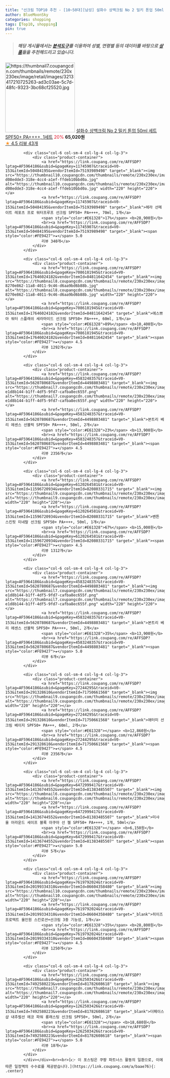 ```yaml
---
title: "선크림 TOP10 추천 - [10~50대][남성] 설화수 상백크림 No 2 밀키 톤업 50ml 세트 SPF50+ PA++++, 1세트"
author: BlueMoonSky
categories: shopping
tags: [Top10, shopping]
pin: true
---
```


> ##### 해당 게시물에서는 [**분석도구**](https://itemscout.io/)를 이용하여 **성별**, **연령별** 등의 데이터를 바탕으로 [**상품**](https://link.coupang.com/a/baae76)들을 추천해드리고 있습니다.
<div class="container"><div class="row">
            <div class="col-6 col-sm-4 col-lg-4 col-lg-3">
                <div class="product-container">
                    <a href="https://link.coupang.com/re/AFFSDP?lptag=AF5964186&subid=&pageKey=7225246558&traceid=V0-153&itemId=18319936304&vendorItemId=85464720987" target="_blank"><img src="https://thumbnail7.coupangcdn.com/thumbnails/remote/230x230ex/image/retail/images/3213417210725263-ad3c03ae-5c7d-48fc-9323-3bc68cf25520.jpg" alt="https://thumbnail7.coupangcdn.com/thumbnails/remote/230x230ex/image/retail/images/3213417210725263-ad3c03ae-5c7d-48fc-9323-3bc68cf25520.jpg" width="220" height="220"></a>
                    <a href="https://link.coupang.com/re/AFFSDP?lptag=AF5964186&subid=&pageKey=7225246558&traceid=V0-153&itemId=18319936304&vendorItemId=85464720987" target="_blank">설화수 상백크림 No 2 밀키 톤업 50ml 세트 SPF50+ PA++++, 1세트</a>
                    <span style="color:#E61328">20%</span> <b>65,020원</b>
                    <br><a href="https://link.coupang.com/re/AFFSDP?lptag=AF5964186&subid=&pageKey=7225246558&traceid=V0-153&itemId=18319936304&vendorItemId=85464720987" target="_blank"><span style="color:#FE9427">★</span> 4.5
                    리뷰 43개</a>
                </div>
            </div>
            
            <div class="col-6 col-sm-4 col-lg-4 col-lg-3">
                <div class="product-container">
                    <a href="https://link.coupang.com/re/AFFSDP?lptag=AF5964186&subid=&pageKey=11745907&traceid=V0-153&itemId=50484195&vendorItemId=75193989498" target="_blank"><img src="https://thumbnail10.coupangcdn.com/thumbnails/remote/230x230ex/image/retail/images/8564168547424630-d08edde3-318e-4cc4-a1ef-ffdeb10bbd0a.jpg" alt="https://thumbnail10.coupangcdn.com/thumbnails/remote/230x230ex/image/retail/images/8564168547424630-d08edde3-318e-4cc4-a1ef-ffdeb10bbd0a.jpg" width="220" height="220"></a>
                    <a href="https://link.coupang.com/re/AFFSDP?lptag=AF5964186&subid=&pageKey=11745907&traceid=V0-153&itemId=50484195&vendorItemId=75193989498" target="_blank">헤라 선메이트 레포츠 프로 워터프루프 선크림 SPF50+ PA++++, 70ml, 1개</a>
                    <span style="color:#E61328">17%</span> <b>28,900원</b>
                    <br><a href="https://link.coupang.com/re/AFFSDP?lptag=AF5964186&subid=&pageKey=11745907&traceid=V0-153&itemId=50484195&vendorItemId=75193989498" target="_blank"><span style="color:#FE9427">★</span> 5.0
                    리뷰 340개</a>
                </div>
            </div>
            
            <div class="col-6 col-sm-4 col-lg-4 col-lg-3">
                <div class="product-container">
                    <a href="https://link.coupang.com/re/AFFSDP?lptag=AF5964186&subid=&pageKey=7086181945&traceid=V0-153&itemId=17646024182&vendorItemId=84811642454" target="_blank"><img src="https://thumbnail8.coupangcdn.com/thumbnails/remote/230x230ex/image/retail/images/1259350980702319-8270e862-11a8-4011-9c46-d6aa9bd6b88b.jpg" alt="https://thumbnail8.coupangcdn.com/thumbnails/remote/230x230ex/image/retail/images/1259350980702319-8270e862-11a8-4011-9c46-d6aa9bd6b88b.jpg" width="220" height="220"></a>
                    <a href="https://link.coupang.com/re/AFFSDP?lptag=AF5964186&subid=&pageKey=7086181945&traceid=V0-153&itemId=17646024182&vendorItemId=84811642454" target="_blank">에스쁘아 워터 스플래쉬 세라마이드 선크림 SPF50+ PA++++, 60ml, 1개</a>
                    <span style="color:#E61328">89%</span> <b>10,400원</b>
                    <br><a href="https://link.coupang.com/re/AFFSDP?lptag=AF5964186&subid=&pageKey=7086181945&traceid=V0-153&itemId=17646024182&vendorItemId=84811642454" target="_blank"><span style="color:#FE9427">★</span> 4.5
                    리뷰 1292개</a>
                </div>
            </div>
            
            <div class="col-6 col-sm-4 col-lg-4 col-lg-3">
                <div class="product-container">
                    <a href="https://link.coupang.com/re/AFFSDP?lptag=AF5964186&subid=&pageKey=4583248357&traceid=V0-153&itemId=5620780687&vendorItemId=4498803481" target="_blank"><img src="https://thumbnail7.coupangcdn.com/thumbnails/remote/230x230ex/image/retail/images/9025411721674794-e1d8b144-b1ff-4df5-9fd7-cafba8ec655f.png" alt="https://thumbnail7.coupangcdn.com/thumbnails/remote/230x230ex/image/retail/images/9025411721674794-e1d8b144-b1ff-4df5-9fd7-cafba8ec655f.png" width="220" height="220"></a>
                    <a href="https://link.coupang.com/re/AFFSDP?lptag=AF5964186&subid=&pageKey=4583248357&traceid=V0-153&itemId=5620780687&vendorItemId=4498803481" target="_blank">본트리 베리 에센스 선블럭 SPF50+ PA++++, 50ml, 2개</a>
                    <span style="color:#E61328">23%</span> <b>13,900원</b>
                    <br><a href="https://link.coupang.com/re/AFFSDP?lptag=AF5964186&subid=&pageKey=4583248357&traceid=V0-153&itemId=5620780687&vendorItemId=4498803481" target="_blank"><span style="color:#FE9427">★</span> 4.5
                    리뷰 2356개</a>
                </div>
            </div>
            
            <div class="col-6 col-sm-4 col-lg-4 col-lg-3">
                <div class="product-container">
                    <a href="https://link.coupang.com/re/AFFSDP?lptag=AF5964186&subid=&pageKey=6120264581&traceid=V0-153&itemId=11596720934&vendorItemId=82080331715" target="_blank"><img src="https://thumbnail9.coupangcdn.com/thumbnails/remote/230x230ex/image/vendor_inventory/71e4/5ed68f0645beeb07f6a369601239582d4d3dcb20bd06f8d64e01e7098b22.jpg" alt="https://thumbnail9.coupangcdn.com/thumbnails/remote/230x230ex/image/vendor_inventory/71e4/5ed68f0645beeb07f6a369601239582d4d3dcb20bd06f8d64e01e7098b22.jpg" width="220" height="220"></a>
                    <a href="https://link.coupang.com/re/AFFSDP?lptag=AF5964186&subid=&pageKey=6120264581&traceid=V0-153&itemId=11596720934&vendorItemId=82080331715" target="_blank">벤튼 스킨핏 미네랄 선크림 SPF50+ PA++++, 50ml, 1개</a>
                    <span style="color:#E61328">67%</span> <b>15,000원</b>
                    <br><a href="https://link.coupang.com/re/AFFSDP?lptag=AF5964186&subid=&pageKey=6120264581&traceid=V0-153&itemId=11596720934&vendorItemId=82080331715" target="_blank"><span style="color:#FE9427">★</span> 4.5
                    리뷰 1312개</a>
                </div>
            </div>
            
            <div class="col-6 col-sm-4 col-lg-4 col-lg-3">
                <div class="product-container">
                    <a href="https://link.coupang.com/re/AFFSDP?lptag=AF5964186&subid=&pageKey=4583248357&traceid=V0-153&itemId=5620780687&vendorItemId=4498803481" target="_blank"><img src="https://thumbnail7.coupangcdn.com/thumbnails/remote/230x230ex/image/retail/images/9025411721674794-e1d8b144-b1ff-4df5-9fd7-cafba8ec655f.png" alt="https://thumbnail7.coupangcdn.com/thumbnails/remote/230x230ex/image/retail/images/9025411721674794-e1d8b144-b1ff-4df5-9fd7-cafba8ec655f.png" width="220" height="220"></a>
                    <a href="https://link.coupang.com/re/AFFSDP?lptag=AF5964186&subid=&pageKey=4583248357&traceid=V0-153&itemId=5620780687&vendorItemId=4498803481" target="_blank">본트리 베리 에센스 선블럭 SPF50+ PA++++, 50ml, 2개</a>
                    <span style="color:#E61328">35%</span> <b>13,900원</b>
                    <br><a href="https://link.coupang.com/re/AFFSDP?lptag=AF5964186&subid=&pageKey=4583248357&traceid=V0-153&itemId=5620780687&vendorItemId=4498803481" target="_blank"><span style="color:#FE9427">★</span> 5.0
                    리뷰 6개</a>
                </div>
            </div>
            
            <div class="col-6 col-sm-4 col-lg-4 col-lg-3">
                <div class="product-container">
                    <a href="https://link.coupang.com/re/AFFSDP?lptag=AF5964186&subid=&pageKey=27244295&traceid=V0-153&itemId=291328610&vendorItemId=71750661568" target="_blank"><img src="https://thumbnail9.coupangcdn.com/thumbnails/remote/230x230ex/image/vendor_inventory/205d/aa747ce36aa292f50bf99e9511b66acd0bff1911204a6a0a80e57d05899b.jpg" alt="https://thumbnail9.coupangcdn.com/thumbnails/remote/230x230ex/image/vendor_inventory/205d/aa747ce36aa292f50bf99e9511b66acd0bff1911204a6a0a80e57d05899b.jpg" width="220" height="220"></a>
                    <a href="https://link.coupang.com/re/AFFSDP?lptag=AF5964186&subid=&pageKey=27244295&traceid=V0-153&itemId=291328610&vendorItemId=71750661568" target="_blank">애터미 선크림 베이지 SPF50+ PA+++, 60ml, 2개</a>
                    <span style="color:#E61328"></span> <b>12,860원</b>
                    <br><a href="https://link.coupang.com/re/AFFSDP?lptag=AF5964186&subid=&pageKey=27244295&traceid=V0-153&itemId=291328610&vendorItemId=71750661568" target="_blank"><span style="color:#FE9427">★</span> 4.5
                    리뷰 2356개</a>
                </div>
            </div>
            
            <div class="col-6 col-sm-4 col-lg-4 col-lg-3">
                <div class="product-container">
                    <a href="https://link.coupang.com/re/AFFSDP?lptag=AF5964186&subid=&pageKey=6472999417&traceid=V0-153&itemId=14136744552&vendorItemId=81383485507" target="_blank"><img src="https://thumbnail6.coupangcdn.com/thumbnails/remote/230x230ex/image/rs_quotation_api/hngpngap/bccacafc60744d509a1e7a00eb0eb3f0.jpg" alt="https://thumbnail6.coupangcdn.com/thumbnails/remote/230x230ex/image/rs_quotation_api/hngpngap/bccacafc60744d509a1e7a00eb0eb3f0.jpg" width="220" height="220"></a>
                    <a href="https://link.coupang.com/re/AFFSDP?lptag=AF5964186&subid=&pageKey=6472999417&traceid=V0-153&itemId=14136744552&vendorItemId=81383485507" target="_blank">미샤 올 어라운드 세이프 블록 아쿠아 선 젤 SPF50+ PA++++, 1개, 50ml</a>
                    <span style="color:#E61328"></span> <b>6,150원</b>
                    <br><a href="https://link.coupang.com/re/AFFSDP?lptag=AF5964186&subid=&pageKey=6472999417&traceid=V0-153&itemId=14136744552&vendorItemId=81383485507" target="_blank"><span style="color:#FE9427">★</span> 5.0
                    리뷰 5개</a>
                </div>
            </div>
            
            <div class="col-6 col-sm-4 col-lg-4 col-lg-3">
                <div class="product-container">
                    <a href="https://link.coupang.com/re/AFFSDP?lptag=AF5964186&subid=&pageKey=7619792024&traceid=V0-153&itemId=20199334310&vendorItemId=86604358480" target="_blank"><img src="https://thumbnail10.coupangcdn.com/thumbnails/remote/230x230ex/image/vendor_inventory/7b06/80cff5a6e7a4d1f697e5507f01869588011d4576d470e1d593825f01e8c1.png" alt="https://thumbnail10.coupangcdn.com/thumbnails/remote/230x230ex/image/vendor_inventory/7b06/80cff5a6e7a4d1f697e5507f01869588011d4576d470e1d593825f01e8c1.png" width="220" height="220"></a>
                    <a href="https://link.coupang.com/re/AFFSDP?lptag=AF5964186&subid=&pageKey=7619792024&traceid=V0-153&itemId=20199334310&vendorItemId=86604358480" target="_blank">히이즈 프로텍트 올인원 스킨로션+선크림 3중 기능성, 1개</a>
                    <span style="color:#E61328">35%</span> <b>28,800원</b>
                    <br><a href="https://link.coupang.com/re/AFFSDP?lptag=AF5964186&subid=&pageKey=7619792024&traceid=V0-153&itemId=20199334310&vendorItemId=86604358480" target="_blank"><span style="color:#FE9427">★</span> 4.5
                    리뷰 1250개</a>
                </div>
            </div>
            
            <div class="col-6 col-sm-4 col-lg-4 col-lg-3">
                <div class="product-container">
                    <a href="https://link.coupang.com/re/AFFSDP?lptag=AF5964186&subid=&pageKey=1262503426&traceid=V0-153&itemId=7492580223&vendorItemId=81782608618" target="_blank"><img src="https://thumbnail7.coupangcdn.com/thumbnails/remote/230x230ex/image/vendor_inventory/682d/f57f4046860bb8c3cd1de6fbdc7e0636d1d8aeee38bc73c4f6104a4d58c6.jpg" alt="https://thumbnail7.coupangcdn.com/thumbnails/remote/230x230ex/image/vendor_inventory/682d/f57f4046860bb8c3cd1de6fbdc7e0636d1d8aeee38bc73c4f6104a4d58c6.jpg" width="220" height="220"></a>
                    <a href="https://link.coupang.com/re/AFFSDP?lptag=AF5964186&subid=&pageKey=1262503426&traceid=V0-153&itemId=7492580223&vendorItemId=81782608618" target="_blank">더페이스샵 내추럴선 에코 파워 롱래스팅 선크림 SPF50+, 50ml, 2개</a>
                    <span style="color:#E61328"></span> <b>18,680원</b>
                    <br><a href="https://link.coupang.com/re/AFFSDP?lptag=AF5964186&subid=&pageKey=1262503426&traceid=V0-153&itemId=7492580223&vendorItemId=81782608618" target="_blank"><span style="color:#FE9427">★</span> 5.0
                    리뷰 18개</a>
                </div>
            </div>
            </div></div><br><br>[👉 이 포스팅은 쿠팡 파트너스 활동의 일환으로, 이에 따른 일정액의 수수료를 제공받습니다.](https://link.coupang.com/a/baae76){: .center}